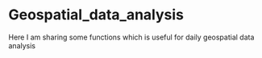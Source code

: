 # Geospatial_data_analysis

Here I am sharing some functions which is useful for daily geospatial data analysis
